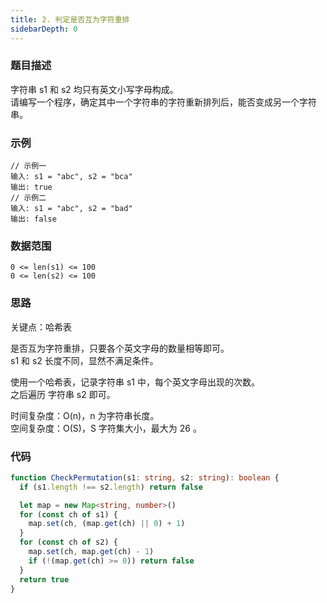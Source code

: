 ```yaml
---
title: 2. 判定是否互为字符重排
sidebarDepth: 0
---
```


### 题目描述

字符串 s1 和 s2 均只有英文小写字母构成。  
请编写一个程序，确定其中一个字符串的字符重新排列后，能否变成另一个字符串。


### 示例

```
// 示例一
输入: s1 = "abc", s2 = "bca"
输出: true 
// 示例二
输入: s1 = "abc", s2 = "bad"
输出: false
```


### 数据范围

`0 <= len(s1) <= 100`  
`0 <= len(s2) <= 100`


### 思路

关键点：哈希表

是否互为字符重排，只要各个英文字母的数量相等即可。  
s1 和 s2 长度不同，显然不满足条件。

使用一个哈希表，记录字符串 s1 中，每个英文字母出现的次数。  
之后遍历 字符串 s2 即可。

时间复杂度：O(n)，n 为字符串长度。  
空间复杂度：O(S)，S 字符集大小，最大为 26 。


### 代码

```ts
function CheckPermutation(s1: string, s2: string): boolean {
  if (s1.length !== s2.length) return false

  let map = new Map<string, number>()
  for (const ch of s1) {
    map.set(ch, (map.get(ch) || 0) + 1)
  }
  for (const ch of s2) {
    map.set(ch, map.get(ch) - 1)
    if (!(map.get(ch) >= 0)) return false
  }
  return true
}
```

